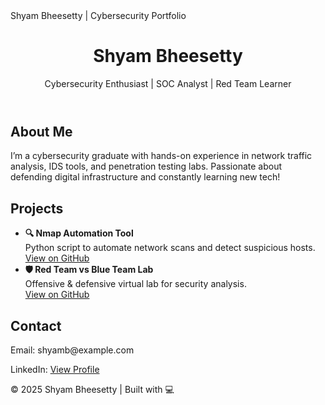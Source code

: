 <!DOCTYPE html>
<html lang="en">
<head>
  <meta charset="UTF-8" />
  <meta name="viewport" content="width=device-width, initial-scale=1.0"/>
  Shyam Bheesetty | Cybersecurity Portfolio
  <link rel="stylesheet" href="style.css" />
</head>
<body>
  <header>
    <h1>Shyam Bheesetty</h1>
    <p>Cybersecurity Enthusiast | SOC Analyst | Red Team Learner</p>
  </header>

  <section id="about">
    <h2>About Me</h2>
    <p>I’m a cybersecurity graduate with hands-on experience in network traffic analysis, IDS tools, and penetration testing labs. Passionate about defending digital infrastructure and constantly learning new tech!</p>
  </section>

  <section id="projects">
    <h2>Projects</h2>
    <ul>
      <li>
        <strong>🔍 Nmap Automation Tool</strong><br/>
        Python script to automate network scans and detect suspicious hosts. <br/>
        <a href="https://github.com/YOURUSERNAME/Nmap-Automation-Threat-Detection" target="_blank">View on GitHub</a>
      </li>
      <li>
        <strong>🛡️ Red Team vs Blue Team Lab</strong><br/>
        Offensive & defensive virtual lab for security analysis.<br/>
        <a href="https://github.com/YOURUSERNAME/RedTeam-BlueTeam-Lab" target="_blank">View on GitHub</a>
      </li>
    </ul>
  </section>

  <section id="contact">
    <h2>Contact</h2>
    <p>Email: shyamb@example.com</p>
    <p>LinkedIn: <a href="https:www.linkedin.com/in/shyamsetty">View Profile</a></p>
  </section>

  <footer>
    <p>© 2025 Shyam Bheesetty | Built with 💻</p>
  </footer>
</body>
</html>
